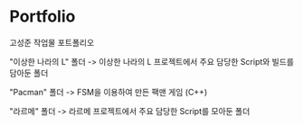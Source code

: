 # Portfolio
고성준 작업물 포트폴리오

"이상한 나라의 L" 폴더 -> 이상한 나라의 L 프로젝트에서 주요 담당한 Script와 빌드를 담아둔 폴더

"Pacman" 폴더 -> FSM을 이용하여 만든 팩맨 게임 (C++)

"라르메" 폴더 -> 라르메 프로젝트에서 주요 담당한 Script를 모아둔 폴더
